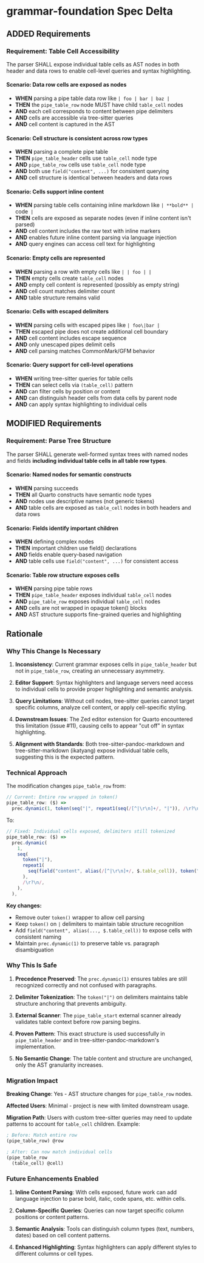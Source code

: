 # grammar-foundation Spec Delta

## ADDED Requirements

### Requirement: Table Cell Accessibility
The parser SHALL expose individual table cells as AST nodes in both header and data rows to enable cell-level queries and syntax highlighting.

#### Scenario: Data row cells are exposed as nodes
- **WHEN** parsing a pipe table data row like `| foo | bar | baz |`
- **THEN** the `pipe_table_row` node MUST have child `table_cell` nodes
- **AND** each cell corresponds to content between pipe delimiters
- **AND** cells are accessible via tree-sitter queries
- **AND** cell content is captured in the AST

#### Scenario: Cell structure is consistent across row types
- **WHEN** parsing a complete pipe table
- **THEN** `pipe_table_header` cells use `table_cell` node type
- **AND** `pipe_table_row` cells use `table_cell` node type
- **AND** both use `field("content", ...)` for consistent querying
- **AND** cell structure is identical between headers and data rows

#### Scenario: Cells support inline content
- **WHEN** parsing table cells containing inline markdown like `| **bold** | `code` |`
- **THEN** cells are exposed as separate nodes (even if inline content isn't parsed)
- **AND** cell content includes the raw text with inline markers
- **AND** enables future inline content parsing via language injection
- **AND** query engines can access cell text for highlighting

#### Scenario: Empty cells are represented
- **WHEN** parsing a row with empty cells like `| | foo | |`
- **THEN** empty cells create `table_cell` nodes
- **AND** empty cell content is represented (possibly as empty string)
- **AND** cell count matches delimiter count
- **AND** table structure remains valid

#### Scenario: Cells with escaped delimiters
- **WHEN** parsing cells with escaped pipes like `| foo\|bar |`
- **THEN** escaped pipe does not create additional cell boundary
- **AND** cell content includes escape sequence
- **AND** only unescaped pipes delimit cells
- **AND** cell parsing matches CommonMark/GFM behavior

#### Scenario: Query support for cell-level operations
- **WHEN** writing tree-sitter queries for table cells
- **THEN** can select cells via `(table_cell)` pattern
- **AND** can filter cells by position or content
- **AND** can distinguish header cells from data cells by parent node
- **AND** can apply syntax highlighting to individual cells

## MODIFIED Requirements

### Requirement: Parse Tree Structure
The parser SHALL generate well-formed syntax trees with named nodes and fields **including individual table cells in all table row types**.

#### Scenario: Named nodes for semantic constructs
- **WHEN** parsing succeeds
- **THEN** all Quarto constructs have semantic node types
- **AND** nodes use descriptive names (not generic tokens)
- **AND** table cells are exposed as `table_cell` nodes in both headers and data rows

#### Scenario: Fields identify important children
- **WHEN** defining complex nodes
- **THEN** important children use field() declarations
- **AND** fields enable query-based navigation
- **AND** table cells use `field("content", ...)` for consistent access

#### Scenario: Table row structure exposes cells
- **WHEN** parsing pipe table rows
- **THEN** `pipe_table_header` exposes individual `table_cell` nodes
- **AND** `pipe_table_row` exposes individual `table_cell` nodes
- **AND** cells are not wrapped in opaque token() blocks
- **AND** AST structure supports fine-grained queries and highlighting

## Rationale

### Why This Change Is Necessary

1. **Inconsistency**: Current grammar exposes cells in `pipe_table_header` but not in `pipe_table_row`, creating an unnecessary asymmetry.

2. **Editor Support**: Syntax highlighters and language servers need access to individual cells to provide proper highlighting and semantic analysis.

3. **Query Limitations**: Without cell nodes, tree-sitter queries cannot target specific columns, analyze cell content, or apply cell-specific styling.

4. **Downstream Issues**: The Zed editor extension for Quarto encountered this limitation (issue #11), causing cells to appear "cut off" in syntax highlighting.

5. **Alignment with Standards**: Both tree-sitter-pandoc-markdown and tree-sitter-markdown (ikatyang) expose individual table cells, suggesting this is the expected pattern.

### Technical Approach

The modification changes `pipe_table_row` from:

```javascript
// Current: Entire row wrapped in token()
pipe_table_row: ($) =>
  prec.dynamic(1, token(seq("|", repeat1(seq(/[^|\r\n]+/, "|")), /\r?\n/))),
```

To:

```javascript
// Fixed: Individual cells exposed, delimiters still tokenized
pipe_table_row: ($) =>
  prec.dynamic(
    1,
    seq(
      token("|"),
      repeat1(
        seq(field("content", alias(/[^|\r\n]+/, $.table_cell)), token("|")),
      ),
      /\r?\n/,
    ),
  ),
```

**Key changes:**
- Remove outer `token()` wrapper to allow cell parsing
- Keep `token()` on `|` delimiters to maintain table structure recognition
- Add `field("content", alias(..., $.table_cell))` to expose cells with consistent naming
- Maintain `prec.dynamic(1)` to preserve table vs. paragraph disambiguation

### Why This Is Safe

1. **Precedence Preserved**: The `prec.dynamic(1)` ensures tables are still recognized correctly and not confused with paragraphs.

2. **Delimiter Tokenization**: The `token("|")` on delimiters maintains table structure anchoring that prevents ambiguity.

3. **External Scanner**: The `pipe_table_start` external scanner already validates table context before row parsing begins.

4. **Proven Pattern**: This exact structure is used successfully in `pipe_table_header` and in tree-sitter-pandoc-markdown's implementation.

5. **No Semantic Change**: The table content and structure are unchanged, only the AST granularity increases.

### Migration Impact

**Breaking Change**: Yes - AST structure changes for `pipe_table_row` nodes.

**Affected Users**: Minimal - project is new with limited downstream usage.

**Migration Path**: Users with custom tree-sitter queries may need to update patterns to account for `table_cell` children. Example:

```scm
; Before: Match entire row
(pipe_table_row) @row

; After: Can now match individual cells
(pipe_table_row
  (table_cell) @cell)
```

### Future Enhancements Enabled

1. **Inline Content Parsing**: With cells exposed, future work can add language injection to parse bold, italic, code spans, etc. within cells.

2. **Column-Specific Queries**: Queries can now target specific column positions or content patterns.

3. **Semantic Analysis**: Tools can distinguish column types (text, numbers, dates) based on cell content patterns.

4. **Enhanced Highlighting**: Syntax highlighters can apply different styles to different columns or cell types.
